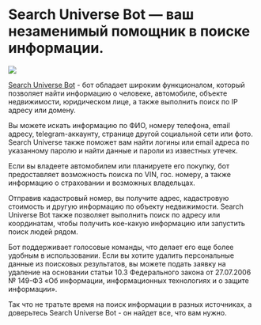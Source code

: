 # Search Universe Bot — ваш незаменимый помощник в поиске информации.

[![](https://blogger.googleusercontent.com/img/b/R29vZ2xl/AVvXsEjZXaMLaJjd9IY6kPHrVOfwHM94qRjK8aO9x17eW7gq5Ymbudwl1gOpoWZ06nSBPhavRL1ro6HJvy4dem1XdWGaHDwnbw-djeozaXFesCxi9N4d98Zm\_cV85sDdVS4b6r3mZcRYO16EOl8g6XF-a\_tF-LxVwjbd25BuBEiousYLTNfBAl1fNiIBc-lkSA/s16000/Telegram\_fGdyigZMMK.jpg)](https://blogger.googleusercontent.com/img/b/R29vZ2xl/AVvXsEjZXaMLaJjd9IY6kPHrVOfwHM94qRjK8aO9x17eW7gq5Ymbudwl1gOpoWZ06nSBPhavRL1ro6HJvy4dem1XdWGaHDwnbw-djeozaXFesCxi9N4d98Zm\_cV85sDdVS4b6r3mZcRYO16EOl8g6XF-a\_tF-LxVwjbd25BuBEiousYLTNfBAl1fNiIBc-lkSA/s846/Telegram\_fGdyigZMMK.jpg)

[Search Universe Bot](https://ok.me/BJKF1) - бот обладает широким функционалом, который позволяет найти информацию о человеке, автомобиле, объекте недвижимости, юридическом лице, а также выполнить поиск по IP адресу или домену.

Вы можете искать информацию по ФИО, номеру телефона, email адресу, telegram-аккаунту, странице другой социальной сети или фото. Search Universe также поможет вам найти логины или email адреса по указанному паролю и найти данные и пароли из известных утечек.

Если вы владеете автомобилем или планируете его покупку, бот предоставляет возможность поиска по VIN, гос. номеру, а также информацию о страховании и возможных владельцах.

Отправив кадастровый номер, вы получите адрес, кадастровую стоимость и другую информацию по объекту недвижимости. Search Universe Bot также позволяет выполнить поиск по адресу или координатам, чтобы получить кое-какую информацию или запустить поиск людей рядом.

Бот поддерживает голосовые команды, что делает его еще более удобным в использовании. Если вы хотите удалить персональные данные из поисковых результатов, вы можете подать заявку на удаление на основании статьи 10.3 Федерального закона от 27.07.2006 № 149-ФЗ «Об информации, информационных технологиях и о защите информации».

Так что не тратьте время на поиск информации в разных источниках, а доверьтесь Search Universe Bot - он найдет все, что вам нужно.
